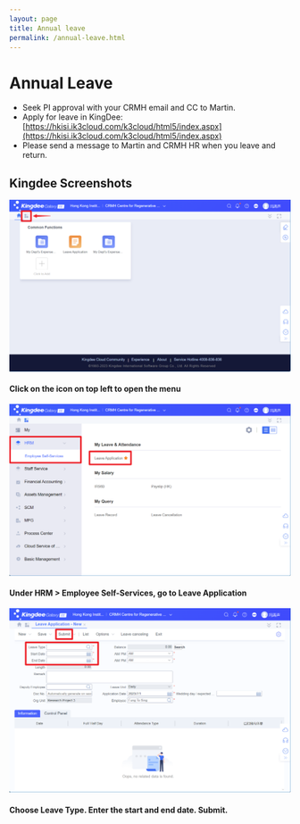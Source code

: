 ```yaml
---
layout: page
title: Annual leave
permalink: /annual-leave.html
---
```


# Annual Leave
- Seek PI approval with your CRMH email and CC to Martin.
- Apply for leave in KingDee: [https://hkisi.ik3cloud.com/k3cloud/html5/index.aspx](https://hkisi.ik3cloud.com/k3cloud/html5/index.aspx)
- Please send a message to Martin and CRMH HR when you leave and return.


## Kingdee Screenshots

![](https://raw.githubusercontent.com/tosingfung/images/master/image-20230701165226145.png)

#### Click on the icon on top left to open the menu

![](https://raw.githubusercontent.com/tosingfung/images/master/image-20230701165346629.png)

#### Under HRM > Employee Self-Services, go to Leave Application

![](https://raw.githubusercontent.com/tosingfung/images/master/image-20230701165616045.png)

#### Choose Leave Type. Enter the start and end date. Submit.